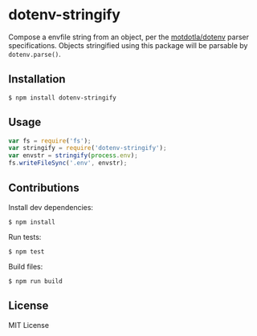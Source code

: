# dotenv-stringify
Compose a envfile string from an object, per the [motdotla/dotenv](https://github.com/motdotla/dotenv/) parser specifications. Objects stringified using this package will be parsable by `dotenv.parse()`.

## Installation

```
$ npm install dotenv-stringify
```

## Usage

```js
var fs = require('fs');
var stringify = require('dotenv-stringify');
var envstr = stringify(process.env);
fs.writeFileSync('.env', envstr);
```

## Contributions

Install dev dependencies:

```
$ npm install
```

Run tests:

```
$ npm test
```

Build files:

```
$ npm run build
```

## License

MIT License
